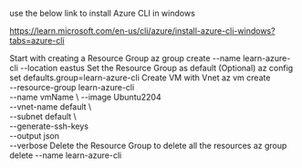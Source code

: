use the below link to install Azure CLI in windows

https://learn.microsoft.com/en-us/cli/azure/install-azure-cli-windows?tabs=azure-cli

Start with creating a Resource Group
az group create --name learn-azure-cli --location eastus
Set the Resource Group as default (Optional)
az config set defaults.group=learn-azure-cli
Create VM with Vnet
az vm create \
  --resource-group learn-azure-cli \
  --name vmName \ 
  --image Ubuntu2204 \
  --vnet-name default \  
  --subnet default \    
  --generate-ssh-keys \
  --output json \
  --verbose
Delete the Resource Group to delete all the resources
az group delete --name learn-azure-cli
